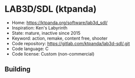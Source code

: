 # LAB3D/SDL (ktpanda)

- Home: https://ktpanda.org/software/lab3d_sdl/
- Inspiration: Ken's Labyrinth
- State: mature, inactive since 2015
- Keyword: action, remake, content free, shooter
- Code repository: https://gitlab.com/ktpanda/lab3d-sdl/.git
- Code language: C
- Code license: Custom (non-commercial)

## Building
